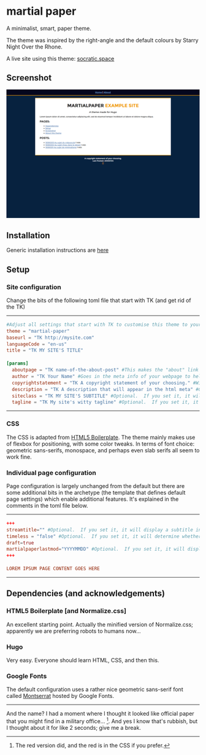 martial paper
===============================

A minimalist, smart, paper theme.

The theme was inspired by the right-angle and the default colours by Starry Night Over the Rhone.

A live site using this theme: [socratic.space](http://socratic.space)

## Screenshot

![MP screenshot](https://raw.githubusercontent.com/pedrodude/martial-paper/master/images/screenshot.png "MP screenshot")

## Installation

Generic installation instructions are [here](https://gohugo.io/themes/installing/)

## Setup

### Site configuration

Change the bits of the following toml file that start with TK (and get rid of the TK)

---
```toml
#Adjust all settings that start with TK to customise this theme to your site.  Also remove the TK
theme = "martial-paper"
baseurl = "TK http://mysite.com"
languageCode = "en-us"
title = "TK MY SITE'S TITLE"

[params]
  aboutpage = "TK name-of-the-about-post" #This makes the "about" link in the header function.  It must be the exact filename of your about page without the file extension.  E.g. if your about page is called "mysiteabout.md" then enter in "mysiteabout"
  author = "TK Your Name" #Goes in the meta info of your webpage to help identify you as the author of the content
  copyrightstatement = "TK A copyright statement of your choosing." #Will appear in the footer of each page.
  description = "TK A description that will appear in the html meta" #Goes in the meta info of your webpage to describe the content of your site
  siteclass = "TK MY SITE'S SUBTITLE" #Optional.  If you set it, it will display a subtitle in a contrasting color (adjustable within the CSS) on the site's index page.
  tagline = "TK My site's witty tagline" #Optional.  If you set it, it will display a tagline for the website underneath the titles.  By default it appears italicized.
```
---

### CSS

The CSS is adapted from [HTML5 Boilerplate](https://html5boilerplate.com/).  The theme mainly makes use of flexbox for positioning, with some color tweaks.  In terms of font choice: geometric sans-serifs, monospace, and perhaps even slab serifs all seem to work fine.

### Individual page configuration

Page configuration is largely unchanged from the default but there are some additional bits in the archetype (the template that defines default page settings) which enable additional features.  It's explained in the comments in the toml file below.

---
```toml
+++
streamtitle="" #Optional.  If you set it, it will display a subtitle in a contrasting color (adjustable within the CSS) on the individual page.
timeless = "false" #Optional.  If you set it, it will determine whether the post displays date features (displaying a date on the post summary on the index page, date in the page title).  Changing the value to true suppresses all of these features, with the exception of the last modified date shown by the pedrolastmod parameter
draft=true
martialpaperlastmod="YYYYMMDD" #Optional.  If you set it, it will display a Last Modified Date under the footer.  This is not automated at all, nor formatted, but simply provides a basic ability to indicate that the creation date differs from the modified date.  If left unchanged, it will display the created date.
+++

LOREM IPSUM PAGE CONTENT GOES HERE
```
---

## Dependencies (and acknowledgements)

### HTML5 Boilerplate [and Normalize.css]

An excellent starting point.  Actually the minified version of Normalize.css; apparently we are preferring robots to humans now... 

### Hugo

Very easy.  Everyone should learn HTML, CSS, and then this.

### Google Fonts

The default configuration uses a rather nice geometric sans-serif font called [Montserrat](https://www.google.com/fonts/specimen/Montserrat) hosted by Google Fonts.

---

And the name?  I had a moment where I thought it looked like official paper that you might find in a military office... [^1].  And yes I know that's rubbish, but I thought about it for like 2 seconds; give me a break.

[^1]: The red version did, and the red is in the CSS if you prefer.